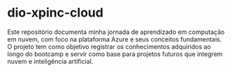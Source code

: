 # dio-xpinc-cloud
Este repositório documenta minha jornada de aprendizado em computação em nuvem, com foco na plataforma Azure e seus conceitos fundamentais. O projeto tem como objetivo registrar os conhecimentos adquiridos ao longo do bootcamp e servir como base para projetos futuros que integrem nuvem e inteligência artificial.
